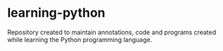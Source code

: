 # learning-python
Repository created to maintain annotations, code and programs created while learning the Python programming language.
